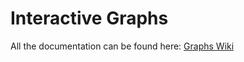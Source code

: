 # Interactive Graphs

All the documentation can be found here: [Graphs Wiki](https://github.com/EonConsulting/Graphs/wiki)
